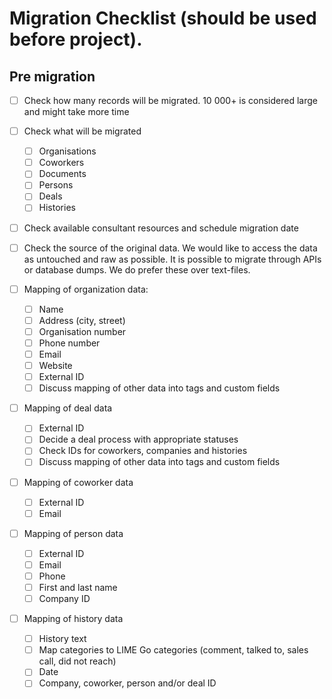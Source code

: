 # Migration Checklist (should be used before project). 

## Pre migration
- [ ] Check how many records will be migrated. 10 000+ is considered large and might take more time
- [ ] Check what will be migrated 
	- [ ] Organisations
	- [ ] Coworkers
	- [ ] Documents
	- [ ] Persons
	- [ ] Deals
	- [ ] Histories

- [ ] Check available consultant resources and schedule migration date
- [ ] Check the source of the original data. We would like to access the data as untouched and raw as possible. It is possible to migrate through APIs or database dumps. We do prefer these over text-files.

- [ ] Mapping of organization data: 
	- [ ] Name
	- [ ] Address (city, street)
	- [ ] Organisation number
	- [ ] Phone number
	- [ ] Email
	- [ ] Website
	- [ ] External ID
	- [ ] Discuss mapping of other data into tags and custom fields

- [ ] Mapping of deal data
	- [ ] External ID
	- [ ] Decide a deal process with appropriate statuses
	- [ ] Check IDs for coworkers, companies and histories
	- [ ] Discuss mapping of other data into tags and custom fields

- [ ] Mapping of coworker data
	- [ ] External ID
	- [ ] Email

- [ ] Mapping of person data
	- [ ] External ID
	- [ ] Email
	- [ ] Phone
	- [ ] First and last name
	- [ ] Company ID

- [ ] Mapping of history data
	- [ ] History text
	- [ ] Map categories to LIME Go categories (comment, talked to, sales call, did not reach)
	- [ ] Date
	- [ ] Company, coworker, person and/or deal ID
